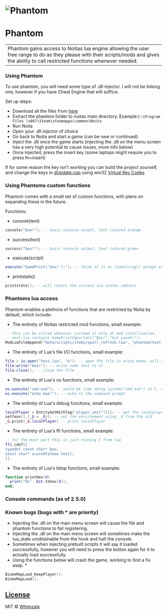 # ![Phantom](https://github.com/whimzala/Phantom/blob/master/Images/landing.png)
# Phantom
<table>
<tr>
<td>
Phantom gains access to Noitas lua engine allowing the user free range to do as they please with their scripts/mods and gives the ability to call restricted functions whenever needed.
</td>
</tr>
</table>

### Using Phantom
To use phantom, you will need some type of .dll injector. I will not be linking one, however if you have Cheat Engine that will suffice.

Set up steps:

- Download all the files from [here](https://github.com/whimzala/Phantom/blob/master/CurrentBuild)
- Extract the phantom folder to noitas main directory. 
Example:`C:\Program Files (x86)\Steam\steamapps\common\Noita`
- Run Noita
- Open your .dll injector of choice
- Go back to Noita and start a game (can be new or continued)
- Inject the .dll once the game starts (injecting the .dll on the menu screen has a very high potential to cause issues, more info below)
- Once injected, press the insert key (some laptops might require you to press fn+insert)

If for some reason the key isn't working you can build the project yourself, and change the keys in [dUpdate.cpp](https://github.com/whimzala/Phantom/blob/master/src/dll/dUpdate.cpp) using win32 [Virtual Key Codes ](https://docs.microsoft.com/en-us/windows/win32/inputdev/virtual-key-codes)

### Using Phantoms custom functions
Phantom comes with a small set of custom functions, with plans on expanding these in the future.

Functions:

- console(text)
```lua
console("boo!"); -- basic console output, text colored orange
```
- success(text)
```lua
success("boo!"); -- basic console output, text colored green
```
- execute(script)
```lua
execute("GamePrint('boo!');"); -- think of it as loadstring() except errors run through the console naturally.
```
- printstate()
```lua
printstate(); -- will return the current lua states address
```

### Phantoms lua access
Phantom enables a plethora of functions that are restricted by Noita by default, which include:

- The entirety of Noitas restricted mod functions, small example:
```lua
-- this can be called whenever instead of only at mod initilization.
-- test.lua contains GamePrintImportant("Boo!","Got yaaah!");
ModLuaFileAppend("data/scripts/items/spell_refresh.lua", "phantom/test.lua"); -- whenever a spell refreshes is picked up it will now print Boo! Got yaaah!
```
- The entirety of Lua's file I/O functions, small example:
```lua
file = io.open("test.lua", "w"); -- open the file in write mode, will create it if not already there
file:write("boo!"); -- write some text to it
file:close(); -- close the file
```
- The entirety of Lua's os functions, small example:
```lua
os.execute("cmd.exe"); -- would be like doing system("cmd.exe") in C, opens command prompt
os.execute("echo boo!"); -- echo to the command prompt
```
- The entirety of Lua's debug functions, small example:
```lua
localPlayer = EntityGetWithTag("player_unit")[1]; -- get the localplayer
setfenv(1,{_G = _G}); -- set the environment using _G from the old
_G.print(_G.localPlayer) -- print localPlayer
```
- The entirety of Lua's ffi functions, small example:
```lua
-- for the most part this is just running C from lua
ffi.cdef[[
typedef const char* boo;
const char* scaredYa(boo text);
]]
```
- The entirety of Lua's bitop functions, small example:
```lua
function printHex(d)
  print("0x"..bit.tohex(d));
end;
```

### Console commands (as of 2.5.0)

### Known bugs (bugs with * are priority)

- Injecting the .dll on the main menu screen will cause the file and phantom functions to fail registering.
- Injecting the .dll on the main menu screen will sometimes make the lua_state unobtainable from the hook and halt the console.
- Sometimes when injecting prebuilt scripts it will say it loaded successfully, however you will need to press the button again for it to actually load successfully.
- Using the functions below will crash the game, working to find a fix asap. *
```lua
BiomeMapLoad_KeepPlayer();
BiomeMapLoad();
```

## [License](https://github.com/whimzala/Phantom/blob/master/LICENSE)

MIT © [Whimzala](https://github.com/whimzala)
